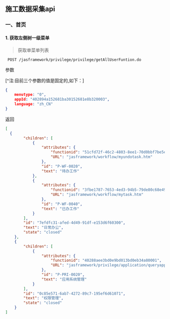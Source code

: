 ## 施工数据采集api

### 一、首页

#### 1. 获取左侧树一级菜单

> 获取单菜单列表 

``` POST /jasframework/privilege/privilege/getAllUserFuntion.do```

参数

[^注:目前三个参数的值是固定的,如下：]
``` json
{
	menutype: "0",
	appId: "402894a152681ba30152681e8b320003",
	language: "zh_CN" 
}
```

返回

``` json
[
  {
        "children": [
            {
                "attributes": {
                    "functionid": "51cfd72f-46c2-4803-8ee1-70d0bbf7be5e",
                    "URL": "jasframework/workflow/myundotask.htm"
                },
                "id": "P-WF-0020",
                "text": "待办工作"
            },
            {
                "attributes": {
                    "functionid": "3fbe1787-7653-4ed3-94b5-79de80c68e49",
                    "URL": "jasframework/workflow/mytask.htm"
                },
                "id": "P-WF-0040",
                "text": "已办工作"
            }
        ],
        "id": "7efdfc31-afed-4d49-91df-e153d6f60300",
        "text": "日常办公",
        "state": "closed"
    },
    {
        "children": [
            {
                "attributes": {
                    "functionid": "40288aee3bd0e9bd013bd0eb34a80001",
                    "URL": "jasframework/privilege/application/queryapplication.htm"
                },
                "id": "P-PRI-0020",
                "text": "应用系统管理"
            }
        ],
        "id": "0c85e571-6ab7-4272-89c7-195ef6d61071",
        "text": "权限管理",
        "state": "closed"
    }
]
```